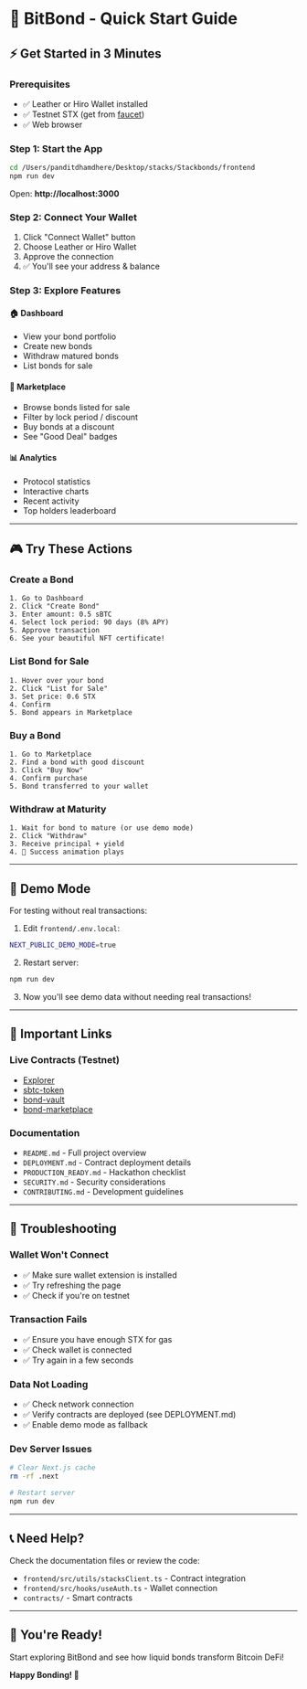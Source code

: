 # 🚀 BitBond - Quick Start Guide

## ⚡ Get Started in 3 Minutes

### Prerequisites
- ✅ Leather or Hiro Wallet installed
- ✅ Testnet STX (get from [faucet](https://explorer.hiro.so/sandbox/faucet?chain=testnet))
- ✅ Web browser

### Step 1: Start the App
```bash
cd /Users/panditdhamdhere/Desktop/stacks/Stackbonds/frontend
npm run dev
```

Open: **http://localhost:3000**

### Step 2: Connect Your Wallet
1. Click "Connect Wallet" button
2. Choose Leather or Hiro Wallet
3. Approve the connection
4. ✅ You'll see your address & balance

### Step 3: Explore Features

#### 🏠 Dashboard
- View your bond portfolio
- Create new bonds
- Withdraw matured bonds
- List bonds for sale

#### 🏪 Marketplace  
- Browse bonds listed for sale
- Filter by lock period / discount
- Buy bonds at a discount
- See "Good Deal" badges

#### 📊 Analytics
- Protocol statistics
- Interactive charts
- Recent activity
- Top holders leaderboard

---

## 🎮 Try These Actions

### Create a Bond
```
1. Go to Dashboard
2. Click "Create Bond"
3. Enter amount: 0.5 sBTC
4. Select lock period: 90 days (8% APY)
5. Approve transaction
6. See your beautiful NFT certificate!
```

### List Bond for Sale
```
1. Hover over your bond
2. Click "List for Sale"
3. Set price: 0.6 STX
4. Confirm
5. Bond appears in Marketplace
```

### Buy a Bond
```
1. Go to Marketplace
2. Find a bond with good discount
3. Click "Buy Now"
4. Confirm purchase
5. Bond transferred to your wallet
```

### Withdraw at Maturity
```
1. Wait for bond to mature (or use demo mode)
2. Click "Withdraw"
3. Receive principal + yield
4. 🎉 Success animation plays
```

---

## 🎯 Demo Mode

For testing without real transactions:

1. Edit `frontend/.env.local`:
```bash
NEXT_PUBLIC_DEMO_MODE=true
```

2. Restart server:
```bash
npm run dev
```

3. Now you'll see demo data without needing real transactions!

---

## 🔗 Important Links

### Live Contracts (Testnet)
- [Explorer](https://explorer.hiro.so/address/ST12K3B03KFQNFSXSBWEBZG2CE0R75M4GRRJ73S72?chain=testnet)
- [sbtc-token](https://explorer.hiro.so/txid/0xb438d728a84c023d33b9762fac838b5ccd3acc69ce20aa31b650837b77451501?chain=testnet)
- [bond-vault](https://explorer.hiro.so/txid/0xb3de0683f18ecd93484039f3a893be4ba853211b8e8303002c99af9ede7f3dae?chain=testnet)
- [bond-marketplace](https://explorer.hiro.so/txid/0xaf45e654064e9da959e4cbbf02987505d6c2e1f232abb5772e7db4701e2fab29?chain=testnet)

### Documentation
- `README.md` - Full project overview
- `DEPLOYMENT.md` - Contract deployment details
- `PRODUCTION_READY.md` - Hackathon checklist
- `SECURITY.md` - Security considerations
- `CONTRIBUTING.md` - Development guidelines

---

## 🐛 Troubleshooting

### Wallet Won't Connect
- ✅ Make sure wallet extension is installed
- ✅ Try refreshing the page
- ✅ Check if you're on testnet

### Transaction Fails
- ✅ Ensure you have enough STX for gas
- ✅ Check wallet is connected
- ✅ Try again in a few seconds

### Data Not Loading
- ✅ Check network connection
- ✅ Verify contracts are deployed (see DEPLOYMENT.md)
- ✅ Enable demo mode as fallback

### Dev Server Issues
```bash
# Clear Next.js cache
rm -rf .next

# Restart server
npm run dev
```

---

## 📞 Need Help?

Check the documentation files or review the code:
- `frontend/src/utils/stacksClient.ts` - Contract integration
- `frontend/src/hooks/useAuth.ts` - Wallet connection
- `contracts/` - Smart contracts

---

## 🎉 You're Ready!

Start exploring BitBond and see how liquid bonds transform Bitcoin DeFi!

**Happy Bonding! 🚀**

